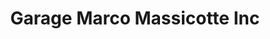 ---
title: "Garage Marco Massicotte Inc"
url: /shawinigan/garage-marco-massicotte-inc/
shop: Autohaus
---